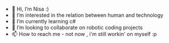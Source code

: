 - 👋 Hi, I’m Nisa :)
- 👀 I’m interested in the relation between human and technology 
- 🌱 I’m currently learning c#
- 💞️ I’m looking to collaborate on robotic coding projects
- 📫 How to reach me - not now , i'm still workin' on myself :p 

<!---
n1saa/n1saa is a ✨ special ✨ repository because its `README.md` (this file) appears on your GitHub profile.
You can click the Preview link to take a look at your changes.
--->
